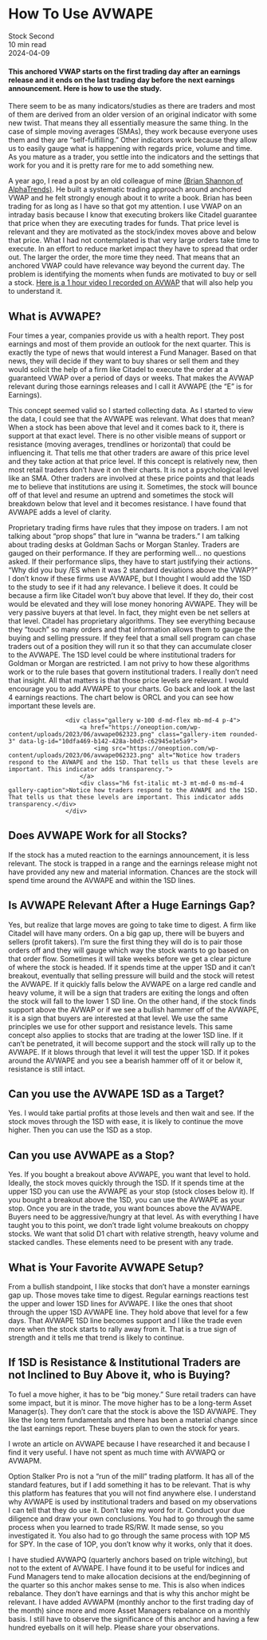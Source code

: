 
<div class="bg-secondary">
<h1 class="py-5 ms-3 ms-md-4 my-0">How To Use AVWAPE</h1>
</div>
<div class="d-flex align-items-center flex-wrap text-muted ps-3 ps-md-4 py-3 border-top border-bottom">
<div class="border-end pe-3 me-3">
<span class="badge bg-faded-primary text-primary">
Stock Second </span>
</div>
<div class="fs-sm pe-3 border-end me-3">10 min read</div>
<div class="fs-sm">
2024-04-09 </div>
</div>
<section class="px-3 px-md-4 py-4">
<h4 class="wp-block-heading">This anchored VWAP starts on the first trading day after an earnings release and it ends on the last trading day before the next earnings announcement. Here is how to use the study. </h4>
<p>There seem to be as many indicators/studies as there are traders and most of them are derived from an older version of an original indicator with some new twist. That means they all essentially measure the same thing. In the case of simple moving averages (SMAs), they work because everyone uses them and they are “self-fulfilling.” Other indicators work because they allow us to easily gauge what is happening with regards price, volume and time. As you mature as a trader, you settle into the indicators and the settings that work for you and it is pretty rare for me to add something new. </p>
<p>A year ago, I read a post by an old colleague of mine <a title="" href="https://alphatrends.net/anchored-vwap/" target="_blank" rel="noopener">(Brian Shannon of AlphaTrends)</a>. He built a systematic trading approach around anchored VWAP and he felt strongly enough about it to write a book. Brian has been trading for as long as I have so that got my attention. I use VWAP on an intraday basis because I know that executing brokers like Citadel guarantee that price when they are executing trades for funds. That price level is relevant and they are motivated as the stock/index moves above and below that price. What I had not contemplated is that very large orders take time to execute. In an effort to reduce market impact they have to spread that order out. The larger the order, the more time they need. That means that an anchored VWAP could have relevance way beyond the current day. The problem is identifying the moments when funds are motivated to buy or sell a stock. <a title="" href="https://www.youtube.com/watch?v=ICW4sR3HOjU" target="_blank" rel="noopener">Here is a 1 hour video I recorded on AVWAP</a> that will also help you to understand it.</p>
<h2 class="wp-block-heading" id="What_is_AVWAPE_">What is AVWAPE?</h2>
<p>Four times a year, companies provide us with a health report. They post earnings and most of them provide an outlook for the next quarter. This is exactly the type of news that would interest a Fund Manager. Based on that news, they will decide if they want to buy shares or sell them and they would solicit the help of a firm like Citadel to execute the order at a guaranteed VWAP over a period of days or weeks. That makes the AVWAP relevant during those earnings releases and I call it AVWAPE (the “E” is for Earnings).</p>
<p>This concept seemed valid so I started collecting data. As I started to view the data, I could see that the AVWAPE was relevant. What does that mean? When a stock has been above that level and it comes back to it, there is support at that exact level. There is no other visible means of support or resistance (moving averages, trendlines or horizontal) that could be influencing it. That tells me that other traders are aware of this price level and they take action at that price level. If this concept is relatively new, then most retail traders don’t have it on their charts. It is not a psychological level like an SMA. Other traders are involved at these price points and that leads me to believe that institutions are using it. Sometimes, the stock will bounce off of that level and resume an uptrend and sometimes the stock will breakdown below that level and it becomes resistance. I have found that AVWAPE adds a level of clarity.</p>
<p>Proprietary trading firms have rules that they impose on traders. I am not talking about “prop shops” that lure in “wanna be traders.” I am talking about trading desks at Goldman Sachs or Morgan Stanley. Traders are gauged on their performance. If they are performing well… no questions asked. If their performance slips, they have to start justifying their actions. “Why did you buy /ES when it was 2 standard deviations above the VWAP?” I don’t know if these firms use AVWAPE, but I thought I would add the 1SD to the study to see if it had any relevance. I believe it does. It could be because a firm like Citadel won’t buy above that level. If they do, their cost would be elevated and they will lose money honoring AVWAPE. They will be very passive buyers at that level. In fact, they might even be net sellers at that level. Citadel has proprietary algorithms. They see everything because they “touch” so many orders and that information allows them to gauge the buying and selling pressure. If they feel that a small sell program can chase traders out of a position they will run it so that they can accumulate closer to the AVWAPE. The 1SD level could be where institutional traders for Goldman or Morgan are restricted. I am not privy to how these algorithms work or to the rule bases that govern institutional traders. I really don’t need that insight. All that matters is that those price levels are relevant. I would encourage you to add AVWAPE to your charts. Go back and look at the last 4 earnings reactions. The chart below is ORCL and you can see how important these levels are. </p>

                    <div class="gallery w-100 d-md-flex mb-md-4 p-4">
                        <a href="https://oneoption.com/wp-content/uploads/2023/06/avwape062323.png" class="gallery-item rounded-3" data-lg-id="10dfa469-b142-428a-b0d3-c62945e1e5a9">
                            <img src="https://oneoption.com/wp-content/uploads/2023/06/avwape062323.png" alt="Notice how traders respond to the AVWAPE and the 1SD. That tells us that these levels are important. This indicator adds transparency.">
                        </a>
                        <div class="h6 fst-italic mt-3 mt-md-0 ms-md-4 gallery-caption">Notice how traders respond to the AVWAPE and the 1SD. That tells us that these levels are important. This indicator adds transparency.</div>
                    </div>
                
<h2 class="wp-block-heading" id="Does_AVWAPE_Work_for_all_Stocks_">Does AVWAPE Work for all Stocks?</h2>
<p>If the stock has a muted reaction to the earnings announcement, it is less relevant. The stock is trapped in a range and the earnings release might not have provided any new and material information. Chances are the stock will spend time around the AVWAPE and within the 1SD lines. </p>
<h2 class="wp-block-heading" id="Is_AVWAPE_Relevant_After_a_Huge_Earnings_Gap_">Is AVWAPE Relevant After a Huge Earnings Gap?</h2>
<p>Yes, but realize that large moves are going to take time to digest. A firm like Citadel will have many orders. On a big gap up, there will be buyers and sellers (profit takers). I’m sure the first thing they will do is to pair those orders off and they will gauge which way the stock wants to go based on that order flow. Sometimes it will take weeks before we get a clear picture of where the stock is headed. If it spends time at the upper 1SD and it can’t breakout, eventually that selling pressure will build and the stock will retest the AVWAPE. If it quickly falls below the AVWAPE on a large red candle and heavy volume, it will be a sign that traders are exiting the longs and often the stock will fall to the lower 1 SD line. On the other hand, if the stock finds support above the AVWAP or if we see a bullish hammer off of the AVWAPE, it is a sign that buyers are interested at that level. We use the same principles we use for other support and resistance levels. This same concept also applies to stocks that are trading at the lower 1SD line. If it can’t be penetrated, it will become support and the stock will rally up to the AVWAPE. If it blows through that level it will test the upper 1SD. If it pokes around the AVWAPE and you see a bearish hammer off of it or below it, resistance is still intact. </p>
<h2 class="wp-block-heading" id="Can_you_use_the_AVWAPE_1SD_as_a_Target_">Can you use the AVWAPE 1SD as a Target?</h2>
<p>Yes. I would take partial profits at those levels and then wait and see. If the stock moves through the 1SD with ease, it is likely to continue the move higher. Then you can use the 1SD as a stop.</p>
<h2 class="wp-block-heading" id="Can_you_use_AVWAPE_as_a_Stop_">Can you use AVWAPE as a Stop?</h2>
<p>Yes. If you bought a breakout above AVWAPE, you want that level to hold. Ideally, the stock moves quickly through the 1SD. If it spends time at the upper 1SD you can use the AVWAPE as your stop (stock closes below it). If you bought a breakout above the 1SD, you can use the AVWAPE as your stop. Once you are in the trade, you want bounces above the AVWAPE. Buyers need to be aggressive/hungry at that level. As with everything I have taught you to this point, we don’t trade light volume breakouts on choppy stocks. We want that solid D1 chart with relative strength, heavy volume and stacked candles. These elements need to be present with any trade.</p>
<h2 class="wp-block-heading" id="What_is_Your_Favorite_AVWAPE_Setup_">What is Your Favorite AVWAPE Setup?</h2>
<p>From a bullish standpoint, I like stocks that don’t have a monster earnings gap up. Those moves take time to digest. Regular earnings reactions test the upper and lower 1SD lines for AVWAPE. I like the ones that shoot through the upper 1SD AVWAPE line. They hold above that level for a few days. That AVWAPE 1SD line becomes support and I like the trade even more when the stock starts to rally away from it. That is a true sign of strength and it tells me that trend is likely to continue.</p>
<h2 class="wp-block-heading" id="If_1SD_is_Resistance_Institutional_Traders_are_not_Inclined_to_Buy_Above_it_who_is_Buying_">If 1SD is Resistance &amp; Institutional Traders are not Inclined to Buy Above it, who is Buying?</h2>
<p>To fuel a move higher, it has to be “big money.” Sure retail traders can have some impact, but it is minor. The move higher has to be a long-term Asset Manager(s). They don’t care that the stock is above the 1SD AVWAPE. They like the long term fundamentals and there has been a material change since the last earnings report. These buyers plan to own the stock for years. </p>
<p>I wrote an article on AVWAPE because I have researched it and because I find it very useful. I have not spent as much time with AVWAPQ or AVWAPM.</p>
<p>Option Stalker Pro is not a “run of the mill” trading platform. It has all of the standard features, but if I add something it has to be relevant. That is why this platform has features that you will not find anywhere else. I understand why AVWAPE is used by institutional traders and based on my observations I can tell that they do use it. Don’t take my word for it. Conduct your due diligence and draw your own conclusions. You had to go through the same process when you learned to trade RS/RW. It made sense, so you investigated it. You also had to go through the same process with 1OP M5 for SPY. In the case of 1OP, you don’t know why it works, only that it does. </p>
<p>I have studied AVWAPQ (quarterly anchors based on triple witching), but not to the extent of AVWAPE. I have found it to be useful for indices and Fund Managers tend to make allocation decisions at the end/beginning of the quarter so this anchor makes sense to me. This is also when indices rebalance. They don’t have earnings and that is why this anchor might be relevant. I have added AVWAPM (monthly anchor to the first trading day of the month) since more and more Asset Managers rebalance on a monthly basis. I still have to observe the significance of this anchor and having a few hundred eyeballs on it will help. Please share your observations. </p>
</section>
